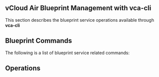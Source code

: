 vCloud Air Blueprint Management with vca-cli
-------------------------------------------

This section describes the blueprint service operations available through **vca-cli**

Blueprint Commands
-------------------

The following is a list of blueprint service related commands:

Operations
-------------------
